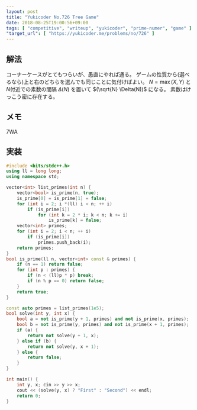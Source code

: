 ```yaml
---
layout: post
title: "Yukicoder No.726 Tree Game"
date: 2018-08-25T19:00:56+09:00
tags: [ "competitive", "writeup", "yukicoder", "prime-numer", "game" ]
"target_url": [ "https://yukicoder.me/problems/no/726" ]
---
```


## 解法

コーナーケースがとてもつらいが、愚直にやれば通る。
ゲームの性質から(選べるなら)上と右のどちらを選んでも同じことに気付けばよい。
$N = \max ( X, Y )$ と$N$付近での素数の間隔 $\Delta(N)$ を置いて $(\sqrt{N} \Delta(N))$ になる。
素数はけっこう密に存在する。

## メモ

$7$WA

## 実装

``` c++
#include <bits/stdc++.h>
using ll = long long;
using namespace std;

vector<int> list_primes(int n) {
    vector<bool> is_prime(n, true);
    is_prime[0] = is_prime[1] = false;
    for (int i = 2; i *(ll) i < n; ++ i)
        if (is_prime[i])
            for (int k = 2 * i; k < n; k += i)
                is_prime[k] = false;
    vector<int> primes;
    for (int i = 2; i < n; ++ i)
        if (is_prime[i])
            primes.push_back(i);
    return primes;
}
bool is_prime(ll n, vector<int> const & primes) {
    if (n == 1) return false;
    for (int p : primes) {
        if (n < (ll)p * p) break;
        if (n % p == 0) return false;
    }
    return true;
}

const auto primes = list_primes(1e5);
bool solve(int y, int x) {
    bool a = not is_prime(y + 1, primes) and not is_prime(x, primes);
    bool b = not is_prime(y, primes) and not is_prime(x + 1, primes);
    if (a) {
        return not solve(y + 1, x);
    } else if (b) {
        return not solve(y, x + 1);
    } else {
        return false;
    }
}

int main() {
    int y, x; cin >> y >> x;
    cout << (solve(y, x) ? "First" : "Second") << endl;
    return 0;
}
```
